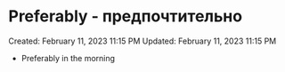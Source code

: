 # Preferably - предпочтительно

Created: February 11, 2023 11:15 PM
Updated: February 11, 2023 11:15 PM

- Preferably in the morning